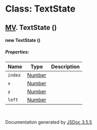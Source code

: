 # Class: TextState

## [MV](MV.md).  TextState ()

#### new TextState ()

##### Properties:

| Name | Type | Description |
| --- | --- | --- |
| `index` | [Number](Number.md) |  |
| `x` | [Number](Number.md) |  |
| `y` | [Number](Number.md) |  |
| `left` | [Number](Number.md) |  |

<dl>
</dl>
 <br>

  Documentation generated by [JSDoc 3.5.5](https://github.com/jsdoc3/jsdoc)
